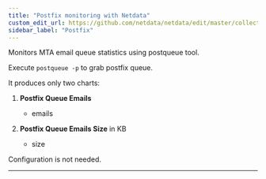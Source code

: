 ```yaml
---
title: "Postfix monitoring with Netdata"
custom_edit_url: https://github.com/netdata/netdata/edit/master/collectors/python.d.plugin/postfix/README.md
sidebar_label: "Postfix"
---
```




Monitors MTA email queue statistics using postqueue tool.  

Execute `postqueue -p` to grab postfix queue.

It produces only two charts:

1.  **Postfix Queue Emails**

    -   emails

2.  **Postfix Queue Emails Size** in KB

    -   size

Configuration is not needed.

---


